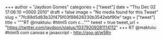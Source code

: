 
+++
author = "Jaydson Gomes"
categories = ["tweet"]
date = "Thu Dec 02 17:06:10 +0000 2010"
draft = false
image = "No media found for this Tweet"
slug = "7fc89d5d83b32f475f03f98628230b3542ebf90e"
tags = ["tweet"]
title = """RT @maktuiu: #html5 com c..."""
tweet = true
tweet_url = "https://twitter.com/jaydson/status/10379209281114112"
+++
RT @maktuiu: #html5 com canvas e javascript - http://goo.gl/w5Rn
